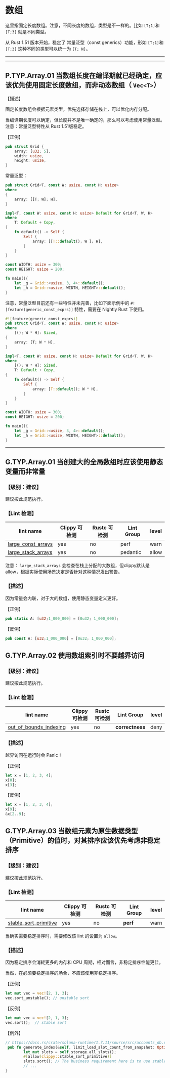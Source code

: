 # 数组

这里指固定长度数组。注意，不同长度的数组，类型是不一样的。比如 `[T;1]`和 `[T;3]` 就是不同类型。

从  Rust 1.51 版本开始，稳定了 常量泛型（const generics）功能，形如  `[T;1]`和 `[T;3]` 这种不同的类型可以统一为 `[T; N]`。



---
<!-- toc -->
---

## P.TYP.Array.01 当数组长度在编译期就已经确定，应该优先使用固定长度数组，而非动态数组（ `Vec<T>`）

【描述】

固定长度数组会根据元素类型，优先选择存储在栈上，可以优化内存分配。

当编译期长度可以确定，但长度并不是唯一确定的，那么可以考虑使用常量泛型。注意：常量泛型特性从 Rust 1.51版稳定。

【正例】

```rust
pub struct Grid {
    array: [u32; 5],
    width: usize,
    height: usize,
}
```

常量泛型：

```rust
pub struct Grid<T, const W: usize, const H: usize>
where
{
    array: [[T; W]; H],
}

impl<T, const W: usize, const H: usize> Default for Grid<T, W, H>
where
    T: Default + Copy,
{
    fn default() -> Self {
        Self {
            array: [[T::default(); W ]; H],
        }
    }
}

const WIDTH: usize = 300;
const HEIGHT: usize = 200;

fn main(){
    let _g = Grid::<usize, 3, 4>::default();  
    let _h = Grid::<usize, WIDTH, HEIGHT>::default();
}
```

注意，常量泛型目前还有一些特性并未完善，比如下面示例中的 `#![feature(generic_const_exprs)]` 特性，需要在 Nightly Rust 下使用。

```rust
#![feature(generic_const_exprs)]
pub struct Grid<T, const W: usize, const H: usize>
where
    [(); W * H]: Sized,
{
    array: [T; W * H],
}

impl<T, const W: usize, const H: usize> Default for Grid<T, W, H>
where
    [(); W * H]: Sized,
    T: Default + Copy,
{
    fn default() -> Self {
        Self {
            array: [T::default(); W * H],
        }
    }
}

const WIDTH: usize = 300;
const HEIGHT: usize = 200;

fn main(){
    let _g = Grid::<usize, 3, 4>::default();  
    let _h = Grid::<usize, WIDTH, HEIGHT>::default();
}

```

---

## G.TYP.Array.01 当创建大的全局数组时应该使用静态变量而非常量

### 【级别：建议】

建议按此规范执行。

### 【Lint 检测】

| lint name                                                    | Clippy 可检测 | Rustc 可检测 | Lint Group | level |
| ------------------------------------------------------------ | ------------- | ------------ | ---------- | ----- |
| [large_const_arrays](https://rust-lang.github.io/rust-clippy/master/#large_const_arrays) | yes           | no           | perf       | warn  |
| [large_stack_arrays](https://rust-lang.github.io/rust-clippy/master/#large_stack_arrays) | yes           | no           | pedantic   | allow |

注意： `large_stack_arrays` 会检查在栈上分配的大数组，但clippy默认是 allow，根据实际使用场景决定是否针对这种情况发出警告。

### 【描述】

因为常量会内联，对于大的数组，使用静态变量定义更好。

【正例】

```rust
pub static A: [u32;1_000_000] = [0u32; 1_000_000];
```

【反例】

```rust
pub const A: [u32;1_000_000] = [0u32; 1_000_000];
```



## G.TYP.Array.02  使用数组索引时不要越界访问

### 【级别：建议】

建议按此规范执行。

### 【Lint 检测】

| lint name                                                    | Clippy 可检测 | Rustc 可检测 | Lint Group      | level |
| ------------------------------------------------------------ | ------------- | ------------ | --------------- | ----- |
| [out_of_bounds_indexing](https://rust-lang.github.io/rust-clippy/master/#out_of_bounds_indexing) | yes           | no           | **correctness** | deny  |

### 【描述】

越界访问在运行时会 Panic！

【正例】

```rust
let x = [1, 2, 3, 4];
x[0];
x[3];
```

【反例】

```rust
let x = [1, 2, 3, 4];
x[9];
&x[2..9];
```

## G.TYP.Array.03  当数组元素为原生数据类型（Primitive）的值时，对其排序应该优先考虑非稳定排序

### 【级别：建议】

建议按此规范执行。

### 【Lint 检测】

| lint name                                                    | Clippy 可检测 | Rustc 可检测 | Lint Group | level |
| ------------------------------------------------------------ | ------------- | ------------ | ---------- | ----- |
| [stable_sort_primitive](https://rust-lang.github.io/rust-clippy/master/#stable_sort_primitive) | yes           | no           | **perf**   | warn  |

当确实需要稳定排序时，需要修改该 lint 的设置为 `allow`。

### 【描述】

因为稳定排序会消耗更多的内存和 CPU 周期，相对而言，非稳定排序性能更佳。

当然，在必须要稳定排序的场合，不应该使用非稳定排序。

【正例】

```rust
let mut vec = vec![2, 1, 3];
vec.sort_unstable(); // unstable sort
```

【反例】

```rust
let mut vec = vec![2, 1, 3];
vec.sort();  // stable sort
```

【例外】

```rust
// https://docs.rs/crate/solana-runtime/1.7.11/source/src/accounts_db.rs#:~:text=clippy%3a%3astable_sort_primitive
 pub fn generate_index(&self, limit_load_slot_count_from_snapshot: Option<usize>) {
        let mut slots = self.storage.all_slots();
        #[allow(clippy::stable_sort_primitive)]
        slots.sort(); // The business requirement here is to use stable sort 
        // ...
}
```

